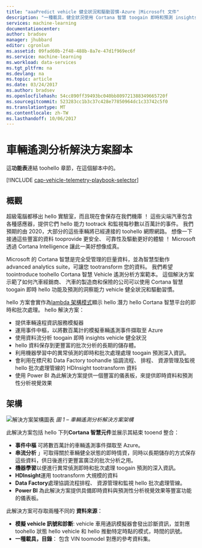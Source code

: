 ```yaml
---
title: "aaaPredict vehicle 健全狀況和驅動習慣-Azure |Microsoft 文件"
description: "一種載具，健全狀況使用 Cortana 智慧 toogain 即時和預測 insights hello 功能和驅動習慣。"
services: machine-learning
documentationcenter: 
author: bradsev
manager: jhubbard
editor: cgronlun
ms.assetid: 09fad60b-2f48-488b-8a7e-47d1f969ec6f
ms.service: machine-learning
ms.workload: data-services
ms.tgt_pltfrm: na
ms.devlang: na
ms.topic: article
ms.date: 03/24/2017
ms.author: bradsev
ms.openlocfilehash: 54cc890ff39493bc040bb809721388349665720f
ms.sourcegitcommit: 523283cc1b3c37c428e77850964dc1c33742c5f0
ms.translationtype: MT
ms.contentlocale: zh-TW
ms.lasthandoff: 10/06/2017
---
```

# <a name="vehicle-telemetry-analytics-solution-playbook"></a>車輛遙測分析解決方案腳本
這**功能表**連結 toohello 章節，在這個腳本中的。 

[!INCLUDE [cap-vehicle-telemetry-playbook-selector](../../includes/cap-vehicle-telemetry-playbook-selector.md)]

## <a name="overview"></a>概觀
超級電腦都移出 hello 實驗室，而且現在會保存在我們機庫 ！ 這些尖端汽車包含各種感應器，提供它們 hello 能力 tootrack 和監視每秒數以百萬計的事件。 我們預期的由 2020，大部分的這些車輛將已經連接的 toohello 網際網路。 想像一下接通這些豐富的資料 tooprovide 更安全、 可靠性及驅動更好的體驗 ！ Microsoft 透過 Cortana Intelligence 讓此一美好想像成真。

Microsoft 的 Cortana 智慧是完全受管理的巨量資料，並為智慧型動作 advanced analytics suite，可讓您 tootransform 您的資料。 我們希望 toointroduce toohello Cortana 智慧 Vehicle 遙測分析方案範本。 這個解決方案示範了如何汽車經銷商、 汽車的製造商和保險的公司可以使用 Cortana 智慧 toogain 即時 hello 功能及預測的洞察能力 vehicle 健全狀況和驅動習慣。 

hello 方案會實作為[lambda 架構模式](https://en.wikipedia.org/wiki/Lambda_architecture)顯示 hello 潛力 hello Cortana 智慧平台的即時和批次處理。 hello 解決方案： 

* 提供車輛遠程資訊服務模擬器
* 運用事件中樞，以將數百萬計的模擬車輛遙測事件擷取至 Azure 
* 使用資料流分析 toogain 即時 insights vehicle 健全狀況
* hello 資料保存到更豐富的批次分析的長期的儲存體。 
* 利用機器學習中的異常偵測的即時和批次處理處理 toogain 預測深入資訊。
* 會利用在標尺和 Data Factory toohandle 協調流程、 排程、 資源管理及監視 hello 批次處理管線的 HDInsight tootransform 資料 
* 使用 Power BI 為此解決方案提供一個豐富的儀表板，來提供即時資料和預測性分析視覺效果

## <a name="architecture"></a>架構
![解決方案架構圖表](./media/cortana-analytics-playbook-vehicle-telemetry/fig1-vehicle-telemetry-annalytics-solution-architecture.png)
*圖 1 – 車輛遙測分析解決方案架構*

此解決方案包括 hello 下列**Cortana 智慧元件**並展示其結束 tooend 整合：

* **事件中樞** 可將數百萬計的車輛遙測事件擷取至 Azure。
* **串流分析** 」可取得關於車輛健全狀態的即時情資，同時以長期儲存的方式保存這些資料，供日後進行更豐富廣泛的批次分析之用。
* **機器學習**以便進行異常偵測即時和批次處理 toogain 預測的深入資訊。
* **HDInsight**運用 tootransform 大規模的資料
* **Data Factory**處理協調流程排程、 資源管理和監視 hello 批次處理管線。
* **Power BI** 為此解決方案提供具備即時資料與預測性分析視覺效果等豐富功能的儀表板。

此解決方案可存取兩種不同的 **資料來源**： 

* **模擬 vehicle 訊號和診斷**: vehicle 車用通訊模擬器會發出診斷資訊，並對應 toohello 狀態 hello vehicle 和 hello 推動特定時點的模式，時間的訊號。 
* **一種載具，目錄**： 包含 VIN toomodel 對應的參考資料集。

